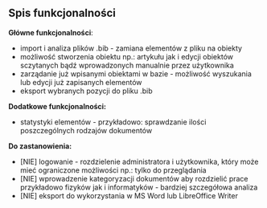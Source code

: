 ## Spis funkcjonalności


**Główne funkcjonalności**:
- import i analiza plików .bib - zamiana elementów z pliku na obiekty 
- możliwość stworzenia obiektu np.: artykułu jak i edycji obiektów sczytanych bądź wprowadzonych manualnie przez użytkownika
- zarządanie już wpisanymi obiektami w bazie - możliwość wyszukania lub edycji już zapisanych elementów
- eksport wybranych pozycji do pliku .bib


**Dodatkowe funkcjonalności:**
- statystyki elementów - przykładowo: sprawdzanie ilości poszczególnych rodzajów dokumentów


**Do zastanowienia:**
- [NIE] logowanie - rozdzielenie administratora i użytkownika, który może mieć ograniczone możliwości np.: tylko do przeglądania
- [NIE] wprowadzenie kategoryzacji dokumentów aby rozdzielić prace przykładowo fizyków jak i informatyków - bardziej szczegółowa analiza
- [NIE] eksport do wykorzystania w MS Word lub LibreOffice Writer
